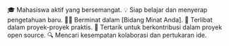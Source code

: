 🎓 Mahasiswa aktif yang bersemangat.
💡 Siap belajar dan menyerap pengetahuan baru.
👨‍💻 Berminat dalam [Bidang Minat Anda].
🌱 Terlibat dalam proyek-proyek praktis.
🤝 Tertarik untuk berkontribusi dalam proyek open source.
🔍 Mencari kesempatan kolaborasi dan pertukaran ide.

